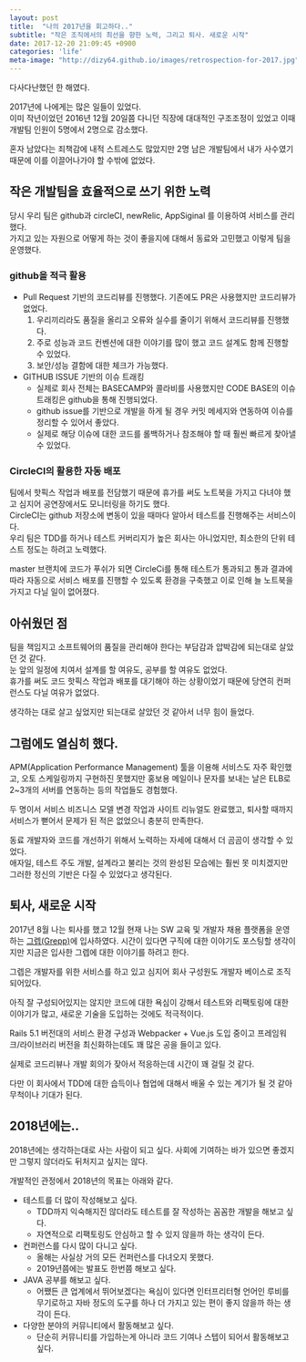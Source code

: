 ```yaml
---
layout: post
title:  "나의 2017년을 회고하다.."
subtitle: "작은 조직에서의 최선을 향한 노력, 그리고 퇴사. 새로운 시작"
date: 2017-12-20 21:09:45 +0900
categories: 'life'
meta-image: "http://dizy64.github.io/images/retrospection-for-2017.jpg"
---
```


다사다난했던 한 해였다.

2017년에 나에게는 많은 일들이 있었다.<br/>
이미 작년이었던 2016년 12월 20일쯤 다니던 직장에 대대적인 구조조정이 있었고 이때 개발팀 인원이 5명에서 2명으로 감소했다.

혼자 남았다는 죄책감에 내적 스트레스도 많았지만 2명 남은 개발팀에서 내가 사수였기 때문에 이를 이끌어나가야 할 수밖에 없었다.

## 작은 개발팀을 효율적으로 쓰기 위한 노력

당시 우리 팀은 github과 circleCI, newRelic, AppSiginal 를 이용하여 서비스를 관리했다.<br/>
가지고 있는 자원으로 어떻게 하는 것이 좋을지에 대해서 동료와 고민했고 이렇게 팀을 운영했다.

### github을 적극 활용

* Pull Request 기반의 코드리뷰를 진행했다. 기존에도 PR은 사용했지만 코드리뷰가 없었다.
    1. 우리끼리라도 품질을 올리고 오류와 실수를 줄이기 위해서 코드리뷰를 진행했다.
    2. 주로 성능과 코드 컨벤션에 대한 이야기를 많이 했고 코드 설계도 함께 진행할 수 있었다.
    3. 보안/성능 결함에 대한 체크가 가능했다.
* GITHUB ISSUE 기반의 이슈 트래킹
    * 실제로 회사 전체는 BASECAMP와 콜라비를 사용했지만 CODE BASE의 이슈 트래킹은 github을 통해 진행되었다.
    * github issue를 기반으로 개발을 하게 될 경우 커밋 메세지와 연동하여 이슈를 정리할 수 있어서 좋았다.
    * 실제로 해당 이슈에 대한 코드를 롤백하거나 참조해야 할 때 훨씬 빠르게 찾아낼 수 있었다.

### CircleCI의 활용한 자동 배포

팀에서 핫픽스 작업과 배포를 전담했기 때문에 휴가를 써도 노트북을 가지고 다녀야 했고 심지어 공연장에서도 모니터링을 하기도 했다.<br/>
CircleCI는 github 저장소에 변동이 있을 때마다 알아서 테스트를 진행해주는 서비스이다.<br/>
우리 팀은 TDD를 하거나 테스트 커버리지가 높은 회사는 아니었지만, 최소한의 단위 테스트 정도는 하려고 노력했다.

master 브랜치에 코드가 푸쉬가 되면 CircleCi를 통해 테스트가 통과되고 통과 결과에 따라 자동으로 서비스 배포를 진행할 수 있도록 환경을 구축했고 이로 인해 늘 노트북을 가지고 다닐 일이 없어졌다.

## 아쉬웠던 점

팀을 책임지고 소프트웨어의 품질을 관리해야 한다는 부담감과 압박감에 되는대로 살았던 것 같다.<br/>
눈 앞의 일정에 치여서 설계를 할 여유도, 공부를 할 여유도 없었다.<br/>
휴가를 써도 코드 핫픽스 작업과 배포를 대기해야 하는 상황이었기 때문에 당연히 컨퍼런스도 다닐 여유가 없었다.

생각하는 대로 살고 싶었지만 되는대로 살았던 것 같아서 너무 힘이 들었다.

## 그럼에도 열심히 했다.

APM(Application Performance Management) 툴을 이용해 서비스도 자주 확인했고, 오토 스케일링까지 구현하진 못했지만 홍보용 메일이나 문자를 보내는 날은 ELB로 2~3개의 서버를 연동하는 등의 작업들도 경험했다.

두 명이서 서비스 비즈니스 모델 변경 작업과 사이트 리뉴얼도 완료했고, 퇴사할 때까지 서비스가 뻗어서 문제가 된 적은 없었으니 충분히 만족한다.

동료 개발자와 코드를 개선하기 위해서 노력하는 자세에 대해서 더 곰곰이 생각할 수 있었다.<br/>
애자일, 테스트 주도 개발, 설계라고 불리는 것의 완성된 모습에는 훨씬 못 미치겠지만 그러한 정신의 기반은 다질 수 있었다고 생각된다.

## 퇴사, 새로운 시작

2017년 8월 나는 퇴사를 했고 12월 현재 나는 SW 교육 및 개발자 채용 플랫폼을 운영하는 [그렙(Grepp)](http://grepp.co)에 입사하였다. 시간이 있다면 구직에 대한 이야기도 포스팅할 생각이지만 지금은 입사한 그렙에 대한 이야기를 하려고 한다.

그렙은 개발자를 위한 서비스를 하고 있고 심지어 회사 구성원도 개발자 베이스로 조직되어있다.

아직 잘 구성되어있지는 않지만 코드에 대한 욕심이 강해서 테스트와 리팩토링에 대한 이야기가 많고, 새로운 기술을 도입하는 것에도 적극적이다.

Rails 5.1 버전대의 서비스 환경 구성과 Webpacker + Vue.js 도입 중이고 프레임워크/라이브러리 버전을 최신화하는데도 꽤 많은 공을 들이고 있다.

실제로 코드리뷰나 개발 회의가 잦아서 적응하는데 시간이 꽤 걸릴 것 같다.

다만 이 회사에서 TDD에 대한 습득이나 협업에 대해서 배울 수 있는 계기가 될 것 같아 무척이나 기대가 된다.


## 2018년에는..

2018년에는 생각하는대로 사는 사람이 되고 싶다. 사회에 기여하는 바가 있으면 좋겠지만 그렇지 않더라도 뒤처지고 싶지는 않다.

개발적인 관정에서 2018년의 목표는 아래와 같다.

* 테스트를 더 많이 작성해보고 싶다.
    * TDD까지 익숙해지진 않더라도 테스트를 잘 작성하는 꼼꼼한 개발을 해보고 싶다.
    * 자연적으로 리팩토링도 안심하고 할 수 있지 않을까 하는 생각이 든다.
* 컨퍼런스를 다시 많이 다니고 싶다.
    * 올해는 사실상 거의 모든 컨퍼런스를 다녀오지 못했다.
    * 2019년쯤에는 발표도 한번쯤 해보고 싶다.
* JAVA 공부를 해보고 싶다.
    * 어쨌든 큰 업계에서 뛰어보겠다는 욕심이 있다면 인터프리터형 언어인 루비를 무기로하고 자바 정도의 도구를 하나 더 가지고 있는 편이 좋지 않을까 하는 생각이 든다.
* 다양한 분야의 커뮤니티에서 활동해보고 싶다.
    * 단순히 커뮤니티를 가입하는게 아니라 코드 기여나 스텝이 되어서 활동해보고 싶다.
